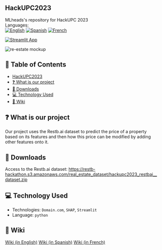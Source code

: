 ## HackUPC2023 
MLheads's repository for HackUPC 2023 <br/>
Languages: <br/>
[![English](https://img.shields.io/badge/English-🇬🇧-blue)](https://github.com/diaa-shalaby/HackUPC2023/blob/main/README.md)
[![Spanish](https://img.shields.io/badge/Spanish-🇪🇸-red)](https://github.com/diaa-shalaby/HackUPC2023/blob/main/languages/es/README.md)
[![French](https://img.shields.io/badge/French-🇫🇷-white)](https://github.com/diaa-shalaby/HackUPC2023/blob/main/languages/fr/README.md)

[![Streamlit App](https://static.streamlit.io/badges/streamlit_badge_black_red.svg)](https://mlheads.streamlit.app)

![re-estate mockup](https://github.com/diaa-shalaby/HackUPC2023/assets/73829218/7741beae-e41d-44f1-9006-562e631340d6)

## :scroll: Table of Contents
- [HackUPC2023](https://github.com/diaa-shalaby/HackUPC2023/blob/main/README.md#hackupc2023)
- [:question: What is our project](https://github.com/diaa-shalaby/HackUPC2023/blob/main/README.md#hackupc2023)
- [:page_facing_up: Downloads](https://github.com/diaa-shalaby/HackUPC2023/blob/main/README.md#page_facing_up-downloads)
- [:computer: Technology Used](https://github.com/diaa-shalaby/HackUPC2023/blob/main/README.md#computer-Technology-Used)
- [:dart: Wiki](https://github.com/diaa-shalaby/HackUPC2023/blob/main/README.md#dart-Wiki)

## :question: What is our project
Our project uses the Restb.ai dataset to predict the price of a property based on its features and then how this price can be modified by adding other features onto it.

## :page_facing_up: Downloads
Access to the Restb.ai dataset: https://restb-hackathon.s3.amazonaws.com/real_estate_dataset/hackupc2023_restbai__dataset.zip

## :computer: Technology Used
- Technologies: `Domain.com`, `SHAP`, `Streamlit`
- Language: `python`

## :dart: Wiki
[Wiki (in English)](https://github.com/diaa-shalaby/HackUPC2023/wiki/Wiki-(in-English)#documentation-on-technologies-used)
[Wiki (in Spanish)](https://github.com/diaa-shalaby/HackUPC2023/wiki/Wiki-(en-Espa%C3%B1ol)#documentaci%C3%B3n-sobre-tecnolog%C3%ADas-utilizadas)
[Wiki (in French)](https://github.com/diaa-shalaby/HackUPC2023/wiki/Wiki-(en-Fran%C3%A7ais)#documentation-sur-les-technologies-utilis%C3%A9es)
